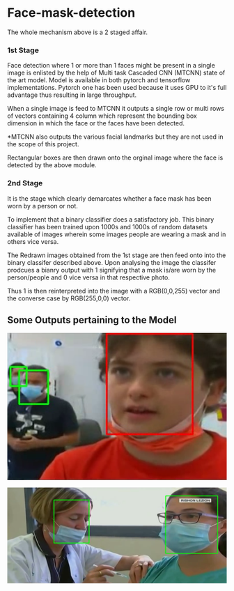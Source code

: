 # Face-mask-detection

The whole mechanism above is a 2 staged affair.
### 1st Stage

Face detection where 1 or more than 1 faces might be present in a single image is enlisted by the help of Multi task Cascaded CNN (MTCNN) state of the art model.
Model is available in both pytorch and tensorflow implementations. Pytorch one has been used because it uses GPU to it's full advantage thus resulting in large throughput.

When a single image is feed to MTCNN it outputs a single row or multi rows of vectors containing 4 column which represent the bounding box dimension in which the face or the faces have been detected.

*MTCNN also outputs the various facial landmarks but they are not used in the scope of this project.

Rectangular boxes are then drawn onto the orginal image where the face is detected by the above module.
### 2nd Stage
It is the stage which clearly demarcates whether a face mask has been worn by a person or not.

To implement that a binary classifier does a satisfactory job. This binary classifier has been trained upon 1000s and 1000s of random datasets available of images wherein some images people are wearing a mask and in others vice versa.

The Redrawn images obtained from the 1st stage are then feed onto into the binary classifer described above. Upon analysing the image the classifer prodcues a bianry output with 1 signifying that a mask is/are worn by the person/people  and 0 vice versa in that respective photo.

Thus 1 is then reinterpreted into the image with a RGB(0,0,255) vector and the converse case by RGB(255,0,0) vector.

##  Some Outputs pertaining to the Model
![alt-text](https://raw.githubusercontent.com/ds-256/Face-mask-detection/main/Image%20and%20video%20samples/nightlywork.png)

![alt-text](https://raw.githubusercontent.com/ds-256/Face-mask-detection/main/Image%20and%20video%20samples/Screenshot%20from%202021-06-26%2020-15-29.png)
